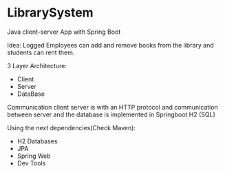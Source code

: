 # LibrarySystem
Java client-server App with Spring Boot

Idea: 
Logged Employees can add and remove books from the library and students can rent them.

3 Layer Architecture:
- Client 
- Server
- DataBase 

Communication client server is with an HTTP protocol and communication between server and the database is implemented in Springboot H2 (SQL)
 
Using the next dependencies(Check Maven):
- H2 Databases
- JPA
- Spring Web 
- Dev Tools

